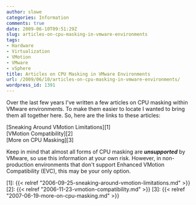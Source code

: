 ```yaml
---
author: slowe
categories: Information
comments: true
date: 2009-06-10T09:51:29Z
slug: articles-on-cpu-masking-in-vmware-environments
tags:
- Hardware
- Virtualization
- VMotion
- VMware
- vSphere
title: Articles on CPU Masking in VMware Environments
url: /2009/06/10/articles-on-cpu-masking-in-vmware-environments/
wordpress_id: 1391
---
```


Over the last few years I've written a few articles on CPU masking within VMware environments. To make them easier to locate I wanted to bring them all together here. So, here are the links to these articles:

[Sneaking Around VMotion Limitations][1]  
[VMotion Compatibility][2]  
[More on CPU Masking][3]

Keep in mind that almost all forms of CPU masking are **_unsupported_** by VMware, so use this information at your own risk. However, in non-production environments that don't support Enhanced VMotion Compatibility (EVC), this may be your only option.

[1]: {{< relref "2006-09-25-sneaking-around-vmotion-limitations.md" >}}
[2]: {{< relref "2006-11-23-vmotion-compatibility.md" >}}
[3]: {{< relref "2007-06-19-more-on-cpu-masking.md" >}}
